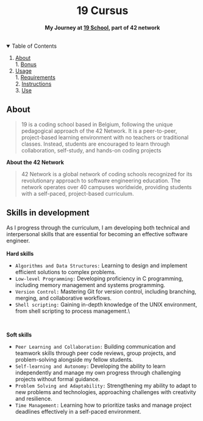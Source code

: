 <div align="center">
  <h1>19 Cursus</h1> 
  <p><strong>My Journey at <a href="https://campus19.be/">19 School</a>, part of 42 network</strong></p>
  </br>
</div>

<!-- TABLE OF CONTENTS -->
<details open>
  <summary>Table of Contents</summary>
  
  1. [About](#about)\
    1. [Bonus](#bonus)
  1. [Usage](#usage)\
    1. [Requirements](#requirements)\
    2. [Instructions](#instructions)\
    3. [Use](#use)

</details>

## About
> 19 is a coding school based in Belgium, following the unique pedagogical approach of the 42 Network. It is a peer-to-peer, project-based learning environment with no teachers or traditional classes. Instead, students are encouraged to learn through collaboration, self-study, and hands-on coding projects

**About the 42 Network**

> 42 Network is a global network of coding schools recognized for its revolutionary approach to software engineering education. The network operates over 40 campuses worldwide, providing students with a self-paced, project-based curriculum.

## Skills in development

As I progress through the curriculum, I am developing both technical and interpersonal skills that are essential for becoming an effective software engineer.\
</br>
**Hard skills**
- `Algorithms and Data Structures:` Learning to design and implement efficient solutions to complex problems.
- `Low-level Programming:` Developing proficiency in C programming, including memory management and systems programming.
- `Version Control:` Mastering Git for version control, including branching, merging, and collaborative workflows.
- `Shell scripting:` Gaining in-depth knowledge of the UNIX environment, from shell scripting to process management.\
</br>

**Soft skills**
- `Peer Learning and Collaboration:` Building communication and teamwork skills through peer code reviews, group projects, and problem-solving alongside my fellow students.
- `Self-learning and Autonomy:` Developing the ability to learn independently and manage my own progress through challenging projects without formal guidance.
- `Problem Solving and Adaptability:` Strengthening my ability to adapt to new problems and technologies, approaching challenges with creativity and resilience.
- `Time Management:` Learning how to prioritize tasks and manage project deadlines effectively in a self-paced environment.
